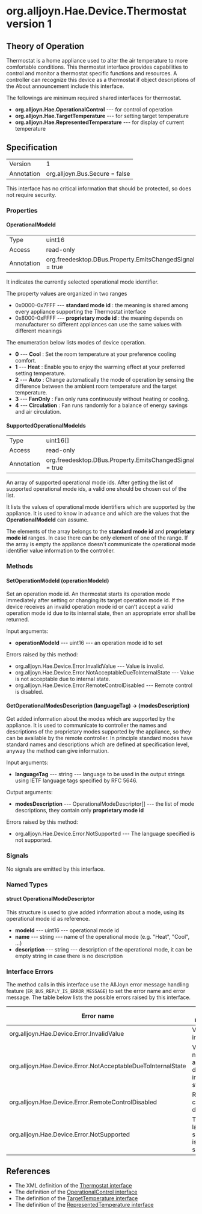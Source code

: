 # org.alljoyn.Hae.Device.Thermostat version 1

## Theory of Operation

Thermostat is a home appliance used to alter the air temperature to more
comfortable conditions. This thermostat interface provides capabilities to
control and monitor a thermostat specific functions and resources. A controller
can recognize this device as a thermostat if object descriptions of the About
announcement include this interface.

The followings are minimum required shared interfaces for thermostat.
  * **org.alljoyn.Hae.OperationalControl** --- for control of operation
  * **org.alljoyn.Hae.TargetTemperature** --- for setting target temperature
  * **org.alljoyn.Hae.RepresentedTemperature** --- for display of current
  temperature

## Specification

|            |                                                                |
|------------|----------------------------------------------------------------|
| Version    | 1                                                              |
| Annotation | org.alljoyn.Bus.Secure = false                                 |

This interface has no critical information that should be protected, so does not
require security.

### Properties

#### OperationalModeId

|            |                                                                |
|------------|----------------------------------------------------------------|
| Type       | uint16                                                         |
| Access     | read-only                                                      |
| Annotation | org.freedesktop.DBus.Property.EmitsChangedSignal = true        |

It indicates the currently selected operational mode identifier.

The property values are organized in two ranges
  * 0x0000-0x7FFF --- **standard mode id** : the meaning is shared among
    every appliance supporting the Thermostat interface
  * 0x8000-0xFFFF --- **proprietary mode id** : the meaning depends on
    manufacturer so different appliances can use the same values with different
    meanings

The enumeration below lists modes of device operation.

  * **0** --- **Cool** : Set the room temperature at your preference cooling
  comfort.
  * **1** --- **Heat** : Enable you to enjoy the warming effect at your
  preferred
    setting temperature.
  * **2** --- **Auto** : Change automatically the mode of operation by sensing
    the difference between the ambient room temperature and the target
    temperature.
  * **3** --- **FanOnly** : Fan only runs continuously without heating or
  cooling.
  * **4** --- **Circulation** : Fan runs randomly for a balance of energy
  savings and air circulation.

#### SupportedOperationalModeIds

|            |                                                                |
|------------|----------------------------------------------------------------|
| Type       | uint16[]                                                       |
| Access     | read-only                                                      |
| Annotation | org.freedesktop.DBus.Property.EmitsChangedSignal = true        |

An array of supported operational mode ids. After getting the list of supported
operational mode ids, a valid one should be chosen out of the list.

It lists the values of operational mode identifiers which are supported by the
appliance. It is used to know in advance and which are the values that the
**OperationalModeId** can assume.

The elements of the array belongs to the **standard mode id** and
**proprietary mode id** ranges. In case there can be only element of one of the
range.
If the array is empty the appliance doesn't communicate the operational mode
identifier value information to the controller.

### Methods

#### SetOperationModeId (operationModeId)

Set an operation mode id. An thermostat starts its operation mode immediately
after setting or changing its target operation mode id. If the device receives
an invalid operation mode id or can’t accept a valid operation mode id due to
its internal state, then an appropriate error shall be returned.

Input arguments:

  * **operationModeId** --- uint16 --- an operation mode id to set

Errors raised by this method:

  * org.alljoyn.Hae.Device.Error.InvalidValue --- Value is invalid.
  * org.alljoyn.Hae.Device.Error.NotAcceptableDueToInternalState --- Value is
    not acceptable due to internal state.
  * org.alljoyn.Hae.Device.Error.RemoteControlDisabled --- Remote control is
    disabled.

#### GetOperationalModesDescription (languageTag) -> (modesDescription)

Get added information about the modes which are supported by the appliance.
It is used to communicate to controller the names and descriptions of the
proprietary modes supported by the appliance, so they can be available by the
remote controller.
In principle standard modes have standard names and descriptions which are
defined at specification level, anyway the method can give information.

Input arguments:

  * **languageTag** --- string --- language to be used in the output strings
    using IETF language tags specified by RFC 5646.

Output arguments:

  * **modesDescription** --- OperationalModeDescriptor[] --- the list of mode
    descriptions, they contain only **proprietary mode id**

Errors raised by this method:

  * org.alljoyn.Hae.Device.Error.NotSupported --- The language specified is not
    supported.


### Signals

No signals are emitted by this interface.

### Named Types

#### struct OperationalModeDescriptor

This structure is used to give added information about a mode, using its
operational mode id as reference.

  * **modeId** --- uint16 --- operational mode id
  * **name** --- string --- name of the operational mode (e.g. "Heat", "Cool",
  ...)
  * **description** --- string --- description of the operational mode, it can
    be empty string in case there is no description

### Interface Errors

The method calls in this interface use the AllJoyn error message handling feature
(`ER_BUS_REPLY_IS_ERROR_MESSAGE`) to set the error name and error message.
The table below lists the possible errors raised by this interface.

| Error name                                                   | Error message                                 |
|--------------------------------------------------------------|-----------------------------------------------|
| org.alljoyn.Hae.Device.Error.InvalidValue                    | Value is invalid                              |
| org.alljoyn.Hae.Device.Error.NotAcceptableDueToInternalState | Value is not acceptable due to internal state |
| org.alljoyn.Hae.Device.Error.RemoteControlDisabled           | Remote control is disabled.                   |
| org.alljoyn.Hae.Device.Error.NotSupported                    | The language specified is not supported.      |

## References

  * The XML definition of the [Thermostat interface](Thermostat-v1.xml)
  * The definition of the [OperationalControl interface](/org.alljoyn.Hae/OperationalControl-v1)
  * The definition of the [TargetTemperature interface](/org.alljoyn.Hae/TargetTemperature-v1)
  * The definition of the [RepresentedTemperature interface](/org.alljoyn.Hae/RepresentedTemperature-v1)

